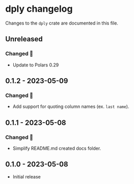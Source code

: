 # dply changelog
Changes to the `dply` crate are documented in this file.

## Unreleased
### Changed 🔧
* Update to Polars 0.29

## 0.1.2 - 2023-05-09
### Changed 🔧
* Add support for quoting column names (ex. `last name`).

## 0.1.1 - 2023-05-08
### Changed 🔧
* Simplify README.md created docs folder.

## 0.1.0 - 2023-05-08
* Initial release
